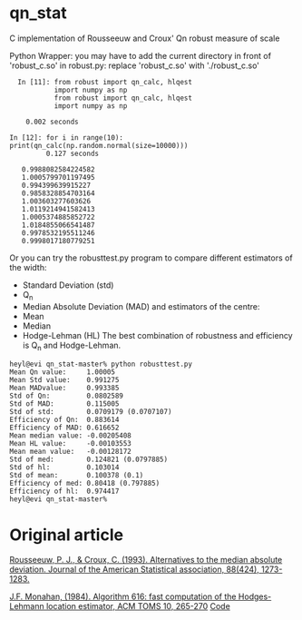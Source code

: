 # qn_stat
C implementation of Rousseeuw and Croux' Qn robust measure of scale

Python Wrapper:  you may have to add the current directory in front of 'robust_c.so' in robust.py: replace 'robust_c.so' with './robust_c.so'
~~~
  In [11]: from robust import qn_calc, hlqest
           import numpy as np
           from robust import qn_calc, hlqest
           import numpy as np
           
    0.002 seconds
 
In [12]: for i in range(10): print(qn_calc(np.random.normal(size=10000)))
         0.127 seconds
         
   0.9988082584224582
   1.0005799701197495
   0.994399639915227
   0.9858328854703164
   1.003603277603626
   1.0119214941582413
   1.0005374885852722
   1.0184855066541487
   0.9978532195511246
   0.9998017180779251
~~~

Or you can try the robusttest.py program to compare different estimators of the width:
* Standard Deviation (std)
* Q<sub>n</sub>
* Median Absolute Deviation (MAD)
and estimators of the centre:
* Mean
* Median
* Hodge-Lehman (HL)
The best combination of robustness and efficiency is Q<sub>n</sub> and Hodge-Lehman.
~~~
heyl@evi qn_stat-master% python robusttest.py 
Mean Qn value:     1.00005
Mean Std value:    0.991275
Mean MADvalue:     0.993385
Std of Qn:         0.0802589
Std of MAD:        0.115005
Std of std:        0.0709179 (0.0707107)
Efficiency of Qn:  0.883614
Efficiency of MAD: 0.616652
Mean median value: -0.00205408
Mean HL value:     -0.00103553
Mean mean value:   -0.00128172
Std of med:        0.124821 (0.0797885)
Std of hl:         0.103014
Std of mean:       0.100378 (0.1)
Efficiency of med: 0.80418 (0.797885)
Efficiency of hl:  0.974417
heyl@evi qn_stat-master% 
~~~
Original article
========
[Rousseeuw, P. J., & Croux, C. (1993). Alternatives to the median absolute deviation. Journal of the American Statistical association, 88(424), 1273-1283.](http://wis.kuleuven.be/stat/robust/papers/publications-1993/rousseeuwcroux-alternativestomedianad-jasa-1993.pdf)

[J.F. Monahan, (1984). Algorithm 616: fast computation of the Hodges-Lehmann location estimator, ACM TOMS 10, 265-270](https://dl.acm.org/doi/abs/10.1145/1271.319414) [Code](http://netlib.org/toms/616.gz)
